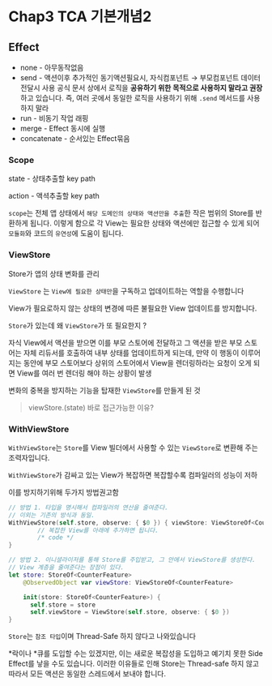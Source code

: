 # Chap3 TCA 기본개념2

## Effect

- none - 아무동작없음
- send - 액션이후 추가적인 동기액션필요시, 자식컴포넌트 → 부모컴포넌트 데이터전달시 사용
공식 문서 상에서 로직을 **공유하기 위한 목적으로 사용하지 말라고 권장**하고 있습니다. 즉, 여러 곳에서 동일한 로직을 사용하기 위해 `.send` 메서드를 사용하지 말라
- run - 비동기 작업 래핑
- merge - Effect 동시에 실행
- concatenate - 순서있는 Effect묶음

### Scope

state - 상태추출할 key path

action - 액셕추출할 key path

`scope`는 전체 앱 상태에서 `해당 도메인의 상태와 액션만을 추출`한 작은 범위의 Store를 반환하게 됩니다. 이렇게 함으로 각 View는 필요한 상태와 액션에만 접근할 수 있게 되어 `모듈화`와 코드의 `유연성`에 도움이 됩니다. 

### ViewStore

Store가 앱의 상태 변화를 관리

`ViewStore` 는 `View에 필요한 상태만`을 구독하고 업데이트하는 역할을 수행합니다

 View가 필요로하지 않는 상태의 변경에 따른 불필요한 View 업데이트를 방지합니다. 

`Store`가 있는데 왜 `ViewStore`가 또 필요한지 ?

자식 View에서 액션을 받으면 이를 부모 스토어에 전달하고 그 액션을 받은 부모 스토어는 자체 리듀서를 호출하여 내부 상태를 업데이트하게 되는데, 만약 이 행동이 이루어지는 동안에 부모 스토어보다 상위의 스토어에서 View을 렌더링하라는 요청이 오게 되면 View를 여러 번 렌더링 해야 하는 상황이 발생

변화의 중복을 방지하는 기능을 탑재한 `ViewStore`를 만들게 된 것

> viewStore.(state) 바로 접근가능한 이유?
> 

### WithViewStore

`WithViewStore`는 `Store`를 View 빌더에서 사용할 수 있는 `ViewStore`로 변환해 주는 조력자입니다.

`WithViewStore`가 감싸고 있는 View가 복잡하면 복잡할수록 컴파일러의 성능이 저하

이를 방지하기위해 두가지 방법권고함

```swift
// 방법 1. 타입을 명시해서 컴파일러의 연산을 줄여준다.
// 이외는 기존의 방식과 동일.
WithViewStore(self.store, observe: { $0 }) { viewStore: ViewStoreOf<CounterFeature> in
		// 복잡한 View를 아래에 추가하면 됩니다.
		/* code */
}

// 방법 2. 이니셜라이저를 통해 Store를 주입받고, 그 안에서 ViewStore를 생성한다.
// View 계층을 줄여준다는 장점이 있다.
let store: StoreOf<CounterFeature>
    @ObservedObject var viewStore: ViewStoreOf<CounterFeature>

    init(store: StoreOf<CounterFeature>) {
      self.store = store
      self.viewStore = ViewStore(self.store, observe: { $0 })
}
```

`Store`는 `참조 타입`이며 Thread-Safe 하지 않다고 나와있습니다

*락이나 *큐를 도입할 수는 있겠지만, 이는 새로운 복잡성을 도입하고 예기치 못한 Side Effect를 낳을 수도 있습니다. 이러한 이유들로 인해 Store는 Thread-safe 하지 않고 따라서 모든 액션은 동일한 스레드에서 보내야 합니다.